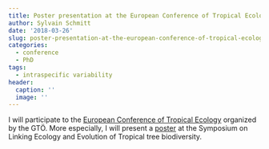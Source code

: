 ```yaml
---
title: Poster presentation at the European Conference of Tropical Ecology
author: Sylvain Schmitt
date: '2018-03-26'
slug: poster-presentation-at-the-european-conference-of-tropical-ecology
categories:
  - conference
  - PhD
tags:
  - intraspecific variability
header:
  caption: ''
  image: ''
---
```


I will participate to the [European Conference of Tropical Ecology](https://www.soctropecol-conference.eu/) organized by the GTÖ. More especially, I will present a [poster](files/poster.pdf) at the Symposium on Linking Ecology and Evolution of Tropical tree biodiversity.
